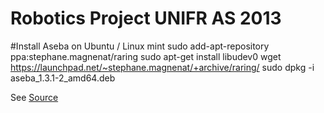 Robotics Project UNIFR AS 2013
==============================

#Install Aseba on Ubuntu / Linux mint
sudo add-apt-repository ppa:stephane.magnenat/raring
sudo apt-get install libudev0 
wget https://launchpad.net/~stephane.magnenat/+archive/raring/
sudo dpkg -i aseba_1.3.1-2_amd64.deb

See [Source](https://aseba.wikidot.com/forum/t-683599)
